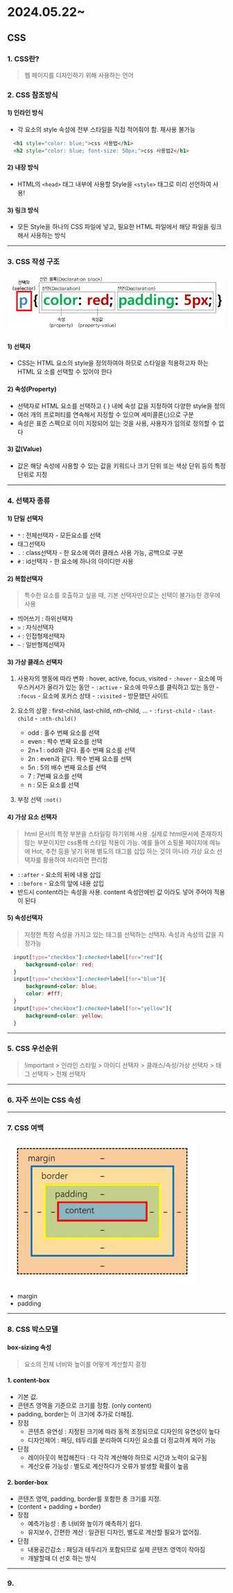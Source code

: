 # 2024.05.22~

## CSS

### 1. CSS란?
> 웹 페이지를 디자인하기 위해 사용하는 언어

### 2. CSS 참조방식
  #### 1) 인라인 방식
  - 각 요소의 style 속성에 전부 스타일을 직접 적어줘야 함. 재사용 불가능
  ```html
    <h1 style="color: blue;">css 사용법</h1>
    <h2 style="color: blue; font-size: 50px;">css 사용법2</h1>
  ```
  #### 2) 내장 방식
  - HTML의 `<head>` 태그 내부에 사용할 Style을 `<style>` 태그로 미리 선언하여 사용!

  #### 3) 링크 방식
  - 모든 Style을 하나의 CSS 파일에 넣고, 필요한 HTML 파일에서 해당 파일을 링크해서 사용하는 방식

---

### 3. CSS 작성 구조
![CSS 작성 구조](img/selector.png)

#### 1) 선택자
- CSS는 HTML 요소의 style을 정의하여야 하므로 스타일을 적용하고자 하는 HTML 요
소를 선택할 수 있어야 한다
#### 2) 속성(Property)
- 선택자로 HTML 요소를 선택하고 { } 내에 속성 값을 지정하여 다양한 style을 정의
- 여러 개의 프로퍼티를 연속해서 지정할 수 있으며 세미콜론(;)으로 구분
- 속성은 표준 스펙으로 이미 지정되어 있는 것을 사용, 사용자가 임의로 정의할 수 없다
#### 3) 값(Value)
- 값은 해당 속성에 사용할 수 있는 값을 키워드나 크기 단위 또는 색상 단위 등의 특정 단위로 지정

---  

### 4. 선택자 종류

#### 1) 단일 선택자
- `*` : 전체선택자 - 모든요소를 선택
- 태그선택자
- `.` : class선택자 - 한 요소에 여러 클래스 사용 가능, 공백으로 구분
- `#` : id선택자 - 한 요소에 하나의 아이디만 사용  

#### 2) 복합선택자
> 특수한 요소를 호출하고 싶을 때, 기본 선택자만으로는 선택이 불가능한 경우에 사용
- 띄어쓰기 : 하위선택자
- `>` : 자식선택자
- `+` : 인접형제선택자
- `~` : 일반형제선택자  

#### 3) 가상 클래스 선택자
  1. 사용자의 행동에 따라 변화 : hover, active, focus, visited
    - `:hover` - 요소에 마우스커서가 올라가 있는 동안
    - `:active` - 요소에 마우스를 클릭하고 있는 동안 
    - `:focus` - 요소에 포커스 상태
    - `:visited` - 방문했던 사이트  

  2. 요소의 상황 : first-child, last-child, nth-child, …
    - `:first-child`
    - `:last-child`
    - `:nth-child()`
      - odd : 홀수 번째 요소를 선택
      - even : 짝수 번째 요소를 선택
      - 2n+1 : odd와 같다. 홀수 번째 요소를 선택
      - 2n : even과 같다. 짝수 번째 요소를 선택
      - 5n : 5의 배수 번째 요소를 선택
      - 7 : 7번째 요소를 선택
      - n : 모든 요소를 선택

  3. 부정 선택 `:not()`  

#### 4) 가상 요소 선택자
> html 문서의 특정 부분을 스타일링 하기위해 사용 .실제로 html문서에 존재하지 않는 부분이지만  css통해 스타일 적용이 가능. 예를 들어 쇼핑몰 페이지에 메뉴에 Hot, 추천 등을 넣기 위해 별도의 태그를 삽입 하는 것이 아니라 가상 요소 선택자를 활용하여 처리하면 편리함

- `::after` - 요소의 뒤에 내용 삽입
- `::before` - 요소의 앞에 내용 삽입
- 반드시 content라는 속성을 사용. content 속성안에빈 값 이라도 넣어 주어야 적용이 된다  

#### 5) 속성선택자
>지정한 특정 속성을 가지고 있는 태그를 선택하는 선택자. 속성과 속성의 값을 지정가능
```css
  input[type="checkbox"]:checked+label[for="red"]{
      background-color: red;
  }
  input[type="checkbox"]:checked+label[for="blue"]{
      background-color: blue;
      color: #fff;
  }
  input[type="checkbox"]:checked+label[for="yellow"]{
      background-color: yellow;
  }
```
---

### 5. CSS 우선순위
> !important > 인라인 스타일 > 아이디 선택자 > 클래스/속성/가상 선택자 > 태그 선택자 > 전체 선택자

---

### 6. 자주 쓰이는 CSS 속성

---

### 7. CSS 여백
![margin과 padding](img/box-model.png)
- margin
- padding
---

### 8. CSS 박스모델
#### box-sizing 속성
> 요소의 전체 너비와 높이를 어떻게 계산할지 결정  

#### 1. content-box
- 기본 값.
- 콘텐츠 영역을 기준으로 크기를 정함. (only content)
- padding, border는 이 크기에 추가로 더해짐.
- 장점
  - 콘텐츠 유연성 : 지정된 크기에 따라 동적 조정되므로 디자인의 유연성이 높다
  - 디자인제어 : 패딩, 테두리를 분리하여 디자인 요소를 더 정교하게 제어 가능
- 단점
  - 레이아웃이 복잡해진다 : 다 각각 계산해야 하므로 시간과 노력이 요구됨
  - 계산오류 가능성 : 별도로 계산하다가 오류가 발생할 확률이 높음

#### 2. border-box
- 콘텐츠 영역, padding, border를 포함한 총 크기를 지정.
- (content + padding + border)
- 장점
  - 예측가능성 : 총 너비와 높이가 예측하기 쉽다.
  - 유지보수, 간편한 계산 : 일관된 디자인, 별도로 계산할 필요가 없어짐.
- 단점
  - 내용공간감소 : 패딩과 테두리가 포함되므로 실제 콘텐츠 영역이 작아짐
  - 개발할때 더 선호 하는 방식

---

### 9.

